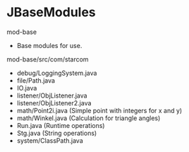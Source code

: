 # JBaseModules
mod-base
- Base modules for use.

mod-base/src/com/starcom
- debug/LoggingSystem.java
- file/Path.java
- IO.java
- listener/ObjListener.java
- listener/ObjListener2.java
- math/Point2i.java (Simple point with integers for x and y)
- math/Winkel.java (Calculation for triangle angles)
- Run.java (Runtime operations)
- Stg.java (String operations)
- system/ClassPath.java
